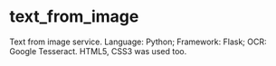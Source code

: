 # text_from_image
Text from image service.
Language: Python; Framework: Flask; 
OCR: Google Tesseract.
HTML5, CSS3 was used too.
